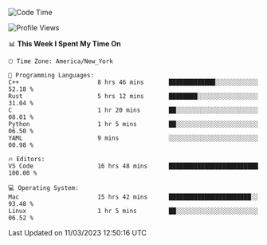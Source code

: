 <!--START_SECTION:waka-->
![Code Time](http://img.shields.io/badge/Code%20Time-208%20hrs%2058%20mins-blue)

![Profile Views](http://img.shields.io/badge/Profile%20Views-4-blue)

📊 **This Week I Spent My Time On** 

```text
🕑︎ Time Zone: America/New_York

💬 Programming Languages: 
C++                      8 hrs 46 mins       █████████████░░░░░░░░░░░░   52.18 % 
Rust                     5 hrs 12 mins       ████████░░░░░░░░░░░░░░░░░   31.04 % 
C                        1 hr 20 mins        ██░░░░░░░░░░░░░░░░░░░░░░░   08.01 % 
Python                   1 hr 5 mins         ██░░░░░░░░░░░░░░░░░░░░░░░   06.50 % 
YAML                     9 mins              ░░░░░░░░░░░░░░░░░░░░░░░░░   00.98 % 

🔥 Editors: 
VS Code                  16 hrs 48 mins      █████████████████████████   100.00 % 

💻 Operating System: 
Mac                      15 hrs 42 mins      ███████████████████████░░   93.48 % 
Linux                    1 hr 5 mins         ██░░░░░░░░░░░░░░░░░░░░░░░   06.52 % 
```


 Last Updated on 11/03/2023 12:50:16 UTC
<!--END_SECTION:waka-->
